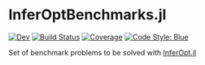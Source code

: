 # InferOptBenchmarks.jl

[![Dev](https://img.shields.io/badge/docs-dev-blue.svg)](https://JuliaDecisionFocusedLearning.github.io/InferOptBenchmarks.jl/dev/)
[![Build Status](https://github.com/JuliaDecisionFocusedLearning/InferOptBenchmarks.jl/actions/workflows/Test.yml/badge.svg?branch=main)](https://github.com/JuliaDecisionFocusedLearning/InferOptBenchmarks.jl/actions/workflows/Test.yml?query=branch%3Amain)
[![Coverage](https://codecov.io/gh/JuliaDecisionFocusedLearning/InferOptBenchmarks.jl/branch/main/graph/badge.svg)](https://app.codecov.io/gh/JuliaDecisionFocusedLearning/InferOptBenchmarks.jl)
[![Code Style: Blue](https://img.shields.io/badge/code%20style-blue-4495d1.svg)](https://github.com/JuliaDiff/BlueStyle)

Set of benchmark problems to be solved with [InferOpt.jl](https://github.com/JuliaDecisionFocusedLearning/InferOpt.jl)